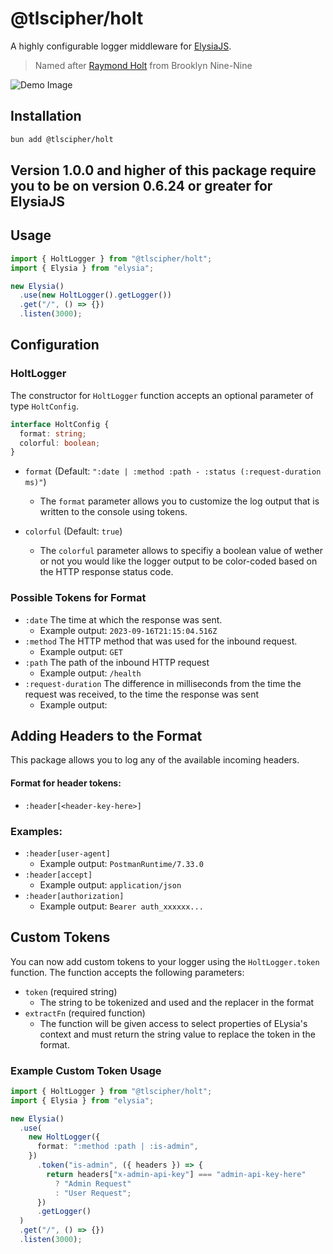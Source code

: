# @tlscipher/holt

A highly configurable logger middleware for [ElysiaJS](https://elysiajs.com).

> Named after [Raymond Holt](https://en.wikipedia.org/wiki/List_of_Brooklyn_Nine-Nine_characters#Raymond_Holt) from Brooklyn Nine-Nine

![Demo Image](https://media.discordapp.net/attachments/1128513990776066139/1153344988978094161/image.png?width=1062&height=162)
## Installation
```bash
bun add @tlscipher/holt
```

## Version 1.0.0 and higher of this package require you to be on version 0.6.24 or greater for ElysiaJS

## Usage
```ts
import { HoltLogger } from "@tlscipher/holt";
import { Elysia } from "elysia";

new Elysia()
  .use(new HoltLogger().getLogger())
  .get("/", () => {})
  .listen(3000);
```

## Configuration

### HoltLogger
The constructor for `HoltLogger` function accepts an optional parameter of type `HoltConfig`.
```ts
interface HoltConfig {
  format: string;
  colorful: boolean;
}
```
- `format` (Default: `":date | :method :path - :status (:request-duration ms)"`)
    - The `format` parameter allows you to customize the log output that is written to the console using tokens.

- `colorful` (Default: `true`)
    - The `colorful` parameter allows to specifiy a boolean value of wether or not you would like the logger output to be    color-coded based on the HTTP response status code.

### Possible Tokens for Format
- `:date` The time at which the response was sent.
    - Example output: `2023-09-16T21:15:04.516Z`
- `:method` The HTTP method that was used for the inbound request.
    - Example output: `GET`
- `:path` The path of the inbound HTTP request
    - Example output: `/health`
- `:request-duration` The difference in milliseconds from the time the request was received, to the time the response was sent
    - Example output:

## Adding Headers to the Format
This package allows you to log any of the available incoming headers.
#### Format for header tokens:
- `:header[<header-key-here>]`

### Examples:
- `:header[user-agent]`
    - Example output: `PostmanRuntime/7.33.0`
- `:header[accept]`
    - Example output: `application/json`
- `:header[authorization]`
    - Example output: `Bearer auth_xxxxxx...`

## Custom Tokens
You can now add custom tokens to your logger using the `HoltLogger.token` function. The function accepts the following parameters:
- `token` (required string)
    - The string to be tokenized and used and the replacer in the format
- `extractFn` (required function)
    - The function will be given access to select properties of ELysia's context and must return the string value to replace the token in the format.

### Example Custom Token Usage
```ts
import { HoltLogger } from "@tlscipher/holt";
import { Elysia } from "elysia";

new Elysia()
  .use(
    new HoltLogger({
      format: ":method :path | :is-admin",
    })
      .token("is-admin", ({ headers }) => {
        return headers["x-admin-api-key"] === "admin-api-key-here"
          ? "Admin Request"
          : "User Request";
      })
      .getLogger()
  )
  .get("/", () => {})
  .listen(3000);
```